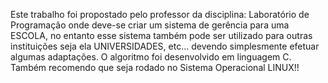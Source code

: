 Este trabalho foi propostado pelo professor da disciplina: Laboratório de Programação onde deve-se criar um sistema de gerência para uma ESCOLA, no entanto esse sistema também pode ser utilizado para outras instituições seja ela UNIVERSIDADES, etc... devendo simplesmente efetuar algumas adaptações.
O algoritmo foi desenvolvido em linguagem C. Também recomendo que seja rodado no Sistema Operacional LINUX!!
